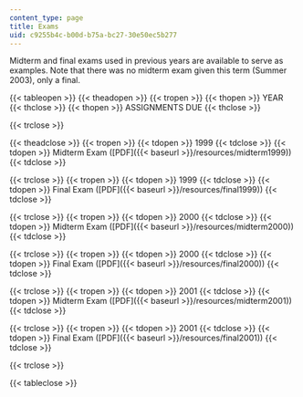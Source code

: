 ```yaml
---
content_type: page
title: Exams
uid: c9255b4c-b00d-b75a-bc27-30e50ec5b277
---
```


Midterm and final exams used in previous years are available to serve as examples. Note that there was no midterm exam given this term (Summer 2003), only a final.

{{< tableopen >}}
{{< theadopen >}}
{{< tropen >}}
{{< thopen >}}
YEAR
{{< thclose >}}
{{< thopen >}}
ASSIGNMENTS DUE
{{< thclose >}}

{{< trclose >}}

{{< theadclose >}}
{{< tropen >}}
{{< tdopen >}}
1999
{{< tdclose >}}
{{< tdopen >}}
Midterm Exam ([PDF]({{< baseurl >}}/resources/midterm1999))
{{< tdclose >}}

{{< trclose >}}
{{< tropen >}}
{{< tdopen >}}
1999
{{< tdclose >}}
{{< tdopen >}}
Final Exam ([PDF]({{< baseurl >}}/resources/final1999))
{{< tdclose >}}

{{< trclose >}}
{{< tropen >}}
{{< tdopen >}}
2000
{{< tdclose >}}
{{< tdopen >}}
Midterm Exam ([PDF]({{< baseurl >}}/resources/midterm2000))
{{< tdclose >}}

{{< trclose >}}
{{< tropen >}}
{{< tdopen >}}
2000
{{< tdclose >}}
{{< tdopen >}}
Final Exam ([PDF]({{< baseurl >}}/resources/final2000))
{{< tdclose >}}

{{< trclose >}}
{{< tropen >}}
{{< tdopen >}}
2001
{{< tdclose >}}
{{< tdopen >}}
Midterm Exam ([PDF]({{< baseurl >}}/resources/midterm2001))
{{< tdclose >}}

{{< trclose >}}
{{< tropen >}}
{{< tdopen >}}
2001
{{< tdclose >}}
{{< tdopen >}}
Final Exam ([PDF]({{< baseurl >}}/resources/final2001))
{{< tdclose >}}

{{< trclose >}}

{{< tableclose >}}